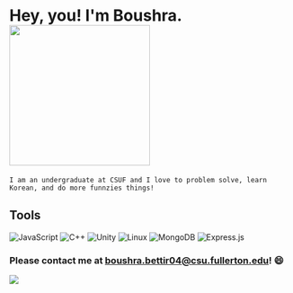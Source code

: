 # Hey, you! I'm Boushra.  <img src="https://user-images.githubusercontent.com/116927138/230665809-dd519b3d-6723-4bb0-bc3c-c5fc64ad4694.gif" width="250" />

```
I am an undergraduate at CSUF and I love to problem solve, learn Korean, and do more funnzies things! 
```



## Tools
![JavaScript](https://img.shields.io/badge/javascript-%23323330.svg?style=for-the-badge&logo=javascript&logoColor=%23F7DF1E) ![C++](https://img.shields.io/badge/c++-%2300599C.svg?style=for-the-badge&logo=c%2B%2B&logoColor=white) ![Unity](https://img.shields.io/badge/unity-%23000000.svg?style=for-the-badge&logo=unity&logoColor=white) ![Linux](https://img.shields.io/badge/Linux-FCC624?style=for-the-badge&logo=linux&logoColor=black) ![MongoDB](https://img.shields.io/badge/MongoDB-%234ea94b.svg?style=for-the-badge&logo=mongodb&logoColor=white) ![Express.js](https://img.shields.io/badge/express.js-%23404d59.svg?style=for-the-badge&logo=express&logoColor=%2361DAFB)



### Please contact me at boushra.bettir04@csu.fullerton.edu! 😄
[![](https://visitcount.itsvg.in/api?id=boushrabettir&icon=0&color=0)](https://visitcount.itsvg.in)
<!-- Proudly created with GPRM ( https://gprm.itsvg.in ) -->
